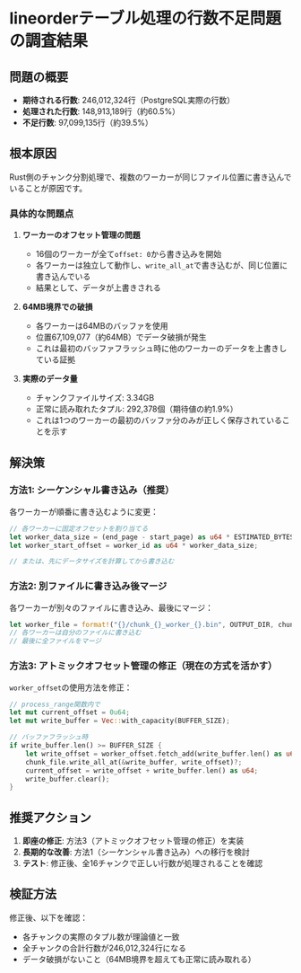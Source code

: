 # lineorderテーブル処理の行数不足問題の調査結果

## 問題の概要
- **期待される行数**: 246,012,324行（PostgreSQL実際の行数）
- **処理された行数**: 148,913,189行（約60.5%）
- **不足行数**: 97,099,135行（約39.5%）

## 根本原因
Rust側のチャンク分割処理で、複数のワーカーが同じファイル位置に書き込んでいることが原因です。

### 具体的な問題点

1. **ワーカーのオフセット管理の問題**
   - 16個のワーカーが全て`offset: 0`から書き込みを開始
   - 各ワーカーは独立して動作し、`write_all_at`で書き込むが、同じ位置に書き込んでいる
   - 結果として、データが上書きされる

2. **64MB境界での破損**
   - 各ワーカーは64MBのバッファを使用
   - 位置67,109,077（約64MB）でデータ破損が発生
   - これは最初のバッファフラッシュ時に他のワーカーのデータを上書きしている証拠

3. **実際のデータ量**
   - チャンクファイルサイズ: 3.34GB
   - 正常に読み取れたタプル: 292,378個（期待値の約1.9%）
   - これは1つのワーカーの最初のバッファ分のみが正しく保存されていることを示す

## 解決策

### 方法1: シーケンシャル書き込み（推奨）
各ワーカーが順番に書き込むように変更：

```rust
// 各ワーカーに固定オフセットを割り当てる
let worker_data_size = (end_page - start_page) as u64 * ESTIMATED_BYTES_PER_PAGE;
let worker_start_offset = worker_id as u64 * worker_data_size;

// または、先にデータサイズを計算してから書き込む
```

### 方法2: 別ファイルに書き込み後マージ
各ワーカーが別々のファイルに書き込み、最後にマージ：

```rust
let worker_file = format!("{}/chunk_{}_worker_{}.bin", OUTPUT_DIR, chunk_id, worker_id);
// 各ワーカーは自分のファイルに書き込む
// 最後に全ファイルをマージ
```

### 方法3: アトミックオフセット管理の修正（現在の方式を活かす）
`worker_offset`の使用方法を修正：

```rust
// process_range関数内で
let mut current_offset = 0u64;
let mut write_buffer = Vec::with_capacity(BUFFER_SIZE);

// バッファフラッシュ時
if write_buffer.len() >= BUFFER_SIZE {
    let write_offset = worker_offset.fetch_add(write_buffer.len() as u64, Ordering::SeqCst);
    chunk_file.write_all_at(&write_buffer, write_offset)?;
    current_offset = write_offset + write_buffer.len() as u64;
    write_buffer.clear();
}
```

## 推奨アクション

1. **即座の修正**: 方法3（アトミックオフセット管理の修正）を実装
2. **長期的な改善**: 方法1（シーケンシャル書き込み）への移行を検討
3. **テスト**: 修正後、全16チャンクで正しい行数が処理されることを確認

## 検証方法

修正後、以下を確認：
- 各チャンクの実際のタプル数が理論値と一致
- 全チャンクの合計行数が246,012,324行になる
- データ破損がないこと（64MB境界を超えても正常に読み取れる）